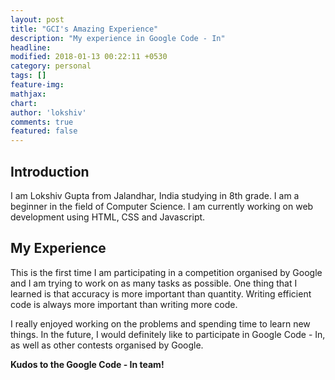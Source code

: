 ```yaml
---
layout: post
title: "GCI's Amazing Experience"
description: "My experience in Google Code - In"
headline: 
modified: 2018-01-13 00:22:11 +0530
category: personal
tags: []
feature-img: 
mathjax: 
chart: 
author: 'lokshiv'
comments: true
featured: false
---
```


## Introduction
I am Lokshiv Gupta from Jalandhar, India studying in 8th grade. I am a beginner in the field of Computer Science. I am currently working on web development using HTML, CSS and Javascript.

## My Experience
This is the first time I am participating in a competition organised by Google and I am trying to work on as many tasks as possible. One thing that I learned is that accuracy is more important than quantity. Writing efficient code is always more important than writing more code.

I really enjoyed working on the problems and spending time to learn new things. In the future, I would definitely like to participate in Google Code - In, as well as other contests organised by Google.

**Kudos to the Google Code - In team!**

